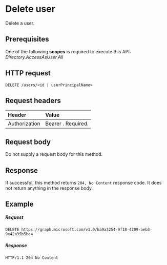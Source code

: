 # Delete user

Delete a user.
## Prerequisites
One of the following **scopes** is required to execute this API: 
*Directory.AccessAsUser.All*
## HTTP request
<!-- { "blockType": "ignored" } -->
```http
DELETE /users/<id | userPrincipalName>
```

## Request headers
| Header       | Value|
|:-----------|:------|
| Authorization  | Bearer <token>. Required.  |

## Request body
Do not supply a request body for this method.


## Response
If successful, this method returns `204, No Content` response code. It does not return anything in the response body.

## Example
##### Request

<!-- {
  "blockType": "request",
  "name": "delete_user"
}-->
```http
DELETE https://graph.microsoft.com/v1.0/ba9a3254-9f18-4209-aeb3-9e42a35b5be4
```
##### Response

<!-- {
  "blockType": "response",
  "truncated": true
} -->
```http
HTTP/1.1 204 No Content
```

<!-- uuid: 8fcb5dbc-d5aa-4681-8e31-b001d5168d79
2015-10-25 14:57:30 UTC -->
<!-- {
  "type": "#page.annotation",
  "description": "Delete user",
  "keywords": "",
  "section": "documentation",
  "tocPath": ""
}-->